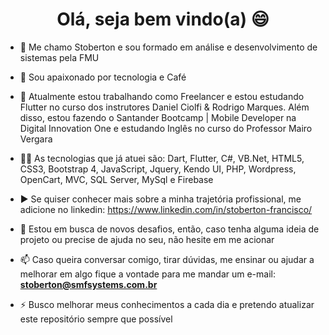 ### 

<h1 align="center">Olá, seja bem vindo(a) 😄</h1>

- 🔭 Me chamo Stoberton e sou formado em análise e desenvolvimento de sistemas pela FMU

- 👋 Sou apaixonado por tecnologia e Café

- 🔭 Atualmente estou trabalhando como Freelancer e estou estudando Flutter no curso dos instrutores Daniel Ciolfi & Rodrigo Marques. Além disso, estou fazendo o Santander               Bootcamp | Mobile Developer na Digital Innovation One e estudando Inglês no curso do Professor Mairo Vergara

- 👨‍💻 As tecnologias que já atuei são: Dart, Flutter, C#, VB.Net, HTML5, CSS3, Bootstrap 4, JavaScript, Jquery, Kendo UI, PHP, Wordpress, OpenCart, MVC, SQL Server, MySql e Firebase

- ▶️  Se quiser conhecer mais sobre a minha trajetória profissional, me adicione no linkedin:
      https://www.linkedin.com/in/stoberton-francisco/

- 💬 Estou em busca de novos desafios, então, caso tenha alguma ideia de projeto ou precise de ajuda no seu, não hesite em me acionar

- 📫 Caso queira conversar comigo, tirar dúvidas, me ensinar ou ajudar a melhorar em algo fique a vontade para me mandar um e-mail: **stoberton@smfsystems.com.br**

- ⚡ Busco melhorar meus conhecimentos a cada dia e pretendo atualizar este repositório sempre que possível  
